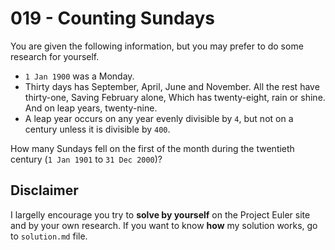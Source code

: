 # 019 - Counting Sundays

You are given the following information, but you may prefer to do some research for yourself.

- `1 Jan 1900` was a Monday.
- Thirty days has September,
  April, June and November.
  All the rest have thirty-one,
  Saving February alone,
  Which has twenty-eight, rain or shine.
  And on leap years, twenty-nine.
- A leap year occurs on any year evenly divisible by `4`, but not on a century unless it is divisible by `400`.

How many Sundays fell on the first of the month during the twentieth century (`1 Jan 1901` to `31 Dec 2000`)?

## Disclaimer

I largelly encourage you try to **solve by yourself** on the Project Euler site and by your own research. If you want to know **how** my solution works, go to `solution.md` file.
